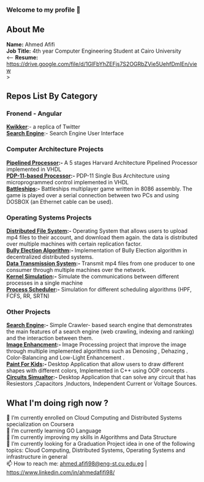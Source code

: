 
### Welcome to my profile 👋

## About Me
  <b>Name:</b> Ahmed Afifi </br>
  <b>Job Title:</b> 4th year Computer Engineering Student at Cairo University</br>
 <-- <b>Resume:</b> https://drive.google.com/file/d/1GlFbYhZEFjs7S2OGRbZVie5UehfDmIEn/view </br> >
 
## Repos List By Category
  ### Fronend - Angular 
  <a href="https://github.com/AhmedMahmoud98/kwikker-frontend"><b>Kwikker</b></a>:-  a replica of Twitter </br>
  <a href="https://github.com/AhmedMahmoud98/search-engine-ui"><b>Search Engine</b></a>:- Search Engine User Interface </br>
  
  ### Computer Architecture Projects
  <b><a href="https://github.com/AhmedMahmoud98/Pipelined-Processor">Pipelined Processor</a>:- </b>A 5 stages Harvard Architecture Pipelined Processor implemented in VHDL </br>
  <b><a href="https://github.com/AhmedMahmoud98/PDP-11-based-Microprocessor">PDP-11-based Processor</a>:- </b> PDP-11 Single Bus Architecture using microprogrammed control implemented in VHDL </br>
  <b><a href="https://github.com/AhmedMahmoud98/Battleships-Game">Battleships</a>:- </b>Battleships multiplayer game written in 8086 assembly. The game is played over a serial connection between two PCs and using DOSBOX (an Ethernet cable can be used).</br>
  
  ### Operating Systems Projects 
  <b><a href="https://github.com/AhmedMahmoud98/Distributed-File-System">Distributed File System</a>:- </b> Operating System that allows users to upload mp4 files to their account, and download them again. the data is distributed over multiple machines with certain replication factor. </br>
  <b> <a href="https://github.com/AhmedMahmoud98/Distributed_Systems_Bully_Election_Algorithm">Bully Election Algorithm</a>:- </b>Implementation of Bully Election algorithm in decentralized distributed systems.</br>
    <b><a href="https://github.com/AhmedMahmoud98/Collector-Consumer-Reciever">Data Transmission System</a>:- </b>Transmit mp4 files from one producer to one consumer through multiple machines over the network. </br>
    <b><a href="https://github.com/AhmedMahmoud98/Kernel-Disk-Simulation">Kernel Simulation</a>:- </b>Simulate the communications between different processes in a single machine </br>
    <b><a href="https://github.com/AhmedMahmoud98/Process-Scheduler">Process Scheduler</a>:- </b>Simulation for different scheduling algorithms (HPF, FCFS, RR, SRTN)</br>
    
  ### Other Projects
   <b><a href="https://github.com/AhmedMahmoud98/search-engine">Search Engine</a>:- </b> Simple Crawler- based search engine that demonstrates the main features of a search engine (web crawling, indexing and ranking) and the interaction between them.  </br>
  <b> <a href="https://github.com/AhmedMahmoud98/Image-Enhancment-">Image Enhancment</a>:- </b>Image Processing project that improve the image through multiple implemented algorithms such as Denosing , Dehazing , Color-Balancing and Low-Light Enhancement .</br>
    <b><a href="https://github.com/AhmedMahmoud98/Paint-For-Kids">Paint For Kids</a>:- </b>Desktop Application that allow users to draw different shapes with different colors, Implemented in C++ using OOP concepts .</br>
    <b><a href="https://github.com/AhmedMahmoud98/Circuits-Simualtor">Circuits Simualtor</a>:- </b>Desktop Application that can solve any circuit that has Resiestors ,Capacitors ,Inductors, Independent Current or Voltage Sources. </br>
  
## What I'm doing righ now ?
🌱 I’m currently enrolled on Cloud Computing and Distributed Systems specialization on Coursera   </br>
👯 I’m currently learning GO Language </br>
🤔 I’m currently improving my skills in Algorithms and Data Structure </br>
🔭 I’m currently looking for a Graduation Project idea in one of the following topics: Cloud Computing, Distributed Systems, Operating Systems and infrastructure in general </br>
📫 How to reach me: ahmed.afifi98@eng-st.cu.edu.eg | https://www.linkedin.com/in/ahmedafifi98/


